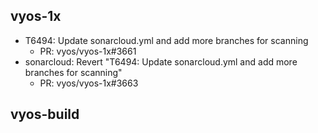 ## vyos-1x
- T6494: Update sonarcloud.yml and add more branches for scanning
   - PR: vyos/vyos-1x#3661
- sonarcloud: Revert "T6494: Update sonarcloud.yml and add more branches for scanning"
   - PR: vyos/vyos-1x#3663


## vyos-build

